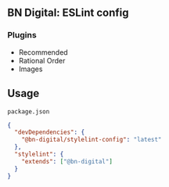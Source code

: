## BN Digital: ESLint config

### Plugins

- Recommended
- Rational Order
- Images

## Usage

`package.json`

```json
{
  "devDependencies": {
    "@bn-digital/stylelint-config": "latest"
  },
  "stylelint": {
    "extends": ["@bn-digital"]
  }
}
```
